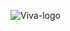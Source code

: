 ![Viva-logo](https://github.com/tkddus614/introduce/assets/73007012/0487a728-55ac-485a-a537-5f119bba68b4)
